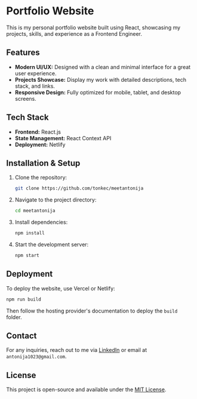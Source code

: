 # Portfolio Website

This is my personal portfolio website built using React, showcasing my projects, skills, and experience as a Frontend Engineer.

## Features

- **Modern UI/UX:** Designed with a clean and minimal interface for a great user experience.
- **Projects Showcase:** Display my work with detailed descriptions, tech stack, and links.
- **Responsive Design:** Fully optimized for mobile, tablet, and desktop screens.

## Tech Stack

- **Frontend:** React.js
- **State Management:** React Context API
- **Deployment:** Netlify

## Installation & Setup

1. Clone the repository:
   ```bash
   git clone https://github.com/tonkec/meetantonija
   ```
2. Navigate to the project directory:
   ```bash
   cd meetantonija
   ```
3. Install dependencies:
   ```bash
   npm install
   ```
4. Start the development server:
   ```bash
   npm start
   ```

## Deployment

To deploy the website, use Vercel or Netlify:

```bash
npm run build
```

Then follow the hosting provider's documentation to deploy the `build` folder.

## Contact

For any inquiries, reach out to me via [LinkedIn](https://www.linkedin.com/in/antonija-simic/) or email at `antonija1023@gmail.com`.

## License

This project is open-source and available under the [MIT License](LICENSE).
